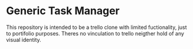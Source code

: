 # Generic Task Manager

This repository is intended to be a trello clone with limited fuctionality, just to portifolio purposes.
Theres no vinculation to trello neigther hold of any visual identity.